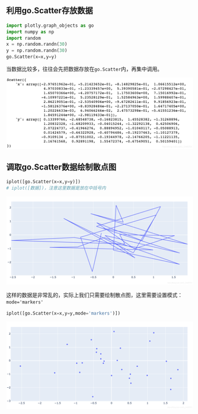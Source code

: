 ## 利用go.Scatter存放数据

```python
import plotly.graph_objects as go
import numpy as np
import random
x = np.random.randn(30)
y = np.random.randn(30)
go.Scatter(x=x,y=y)
```
当数据比较多，往往会先把数据存放在`go.Scatter`内，再集中调用。

![img.png](img.png)

## 调取go.Scatter数据绘制散点图

```python
iplot([go.Scatter(x=x,y=y)])
# iplot([数据])，注意这里数据是放在中括号内
```

![img_1.png](img_1.png)

这样的数据是非常乱的，实际上我们只需要绘制散点图，这里需要设置模式：`mode='markers'`

```python
iplot([go.Scatter(x=x,y=y,mode='markers')])
```

![img_2.png](img_2.png)